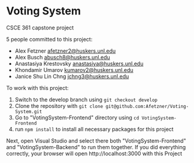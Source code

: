 # Voting System
CSCE 361 capstone project

5 people committed to this project:
- Alex Fetzner <afetzner2@huskers.unl.edu>
- Alex Busch <abusch8@huskers.unl.edu>
- Anastasiya Krestovsky <anastasiya@huskers.unl.edu>
- Khondamir Umarov <kumarov2@huskers.unl.edu>
- Janice Shu Lin Chng <jchng3@huskers.unl.edu>

To work with this project: 

1. Switch to the develop branch using `git checkout develop`
2. Clone the repository with `git clone git@github.com:Afetzner/Voting-System.git`
3. Go to "VotingSystem-Frontend" directory using `cd VotingSystem-Frontend`
4. run `npm install` to install all necessary packages for this project

Next, open Visual Studio and select there both "VotingSystem-Frontend" and "VotingSystem-Backend" to run them together.
If you did everything correctly, your browser will open http://localhost:3000 with this Project

